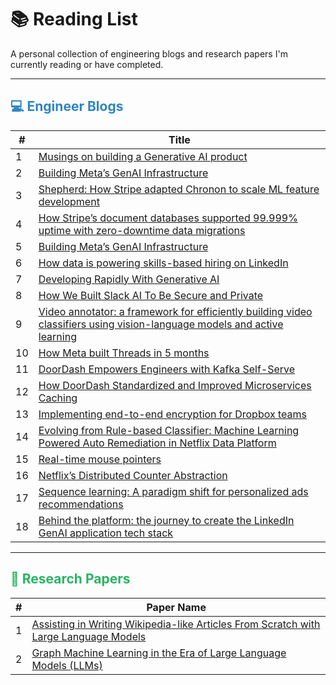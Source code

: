 # 📚 Reading List

A personal collection of engineering blogs and research papers I'm currently reading or have completed.

---

## <span style="color: #2e86c1;">💻 Engineer Blogs</span>

| # | Title |
|---|-----------|
| 1 | [Musings on building a Generative AI product](https://www.linkedin.com/blog/engineering/generative-ai/musings-on-building-a-generative-ai-product)
| 2 | [Building Meta’s GenAI Infrastructure](https://engineering.fb.com/2024/03/12/data-center-engineering/building-metas-genai-infrastructure/)
| 3 | [Shepherd: How Stripe adapted Chronon to scale ML feature development](https://stripe.com/blog/shepherd-how-stripe-adapted-chronon-to-scale-ml-feature-development)
| 4 | [How Stripe’s document databases supported 99.999% uptime with zero-downtime data migrations](https://stripe.com/blog/how-stripes-document-databases-supported-99.999-uptime-with-zero-downtime-data-migrations)
| 5 | [Building Meta’s GenAI Infrastructure](https://engineering.fb.com/2024/03/12/data-center-engineering/building-metas-genai-infrastructure/)
| 6 | [How data is powering skills-based hiring on LinkedIn](https://www.linkedin.com/blog/engineering/talent/how-data-is-powering-skills-based-hiring-on-linkedin)
| 7 | [Developing Rapidly With Generative AI](https://discord.com/blog/developing-rapidly-with-generative-ai)
| 8 | [How We Built Slack AI To Be Secure and Private](https://slack.engineering/how-we-built-slack-ai-to-be-secure-and-private/)
| 9 | [Video annotator: a framework for efficiently building video classifiers using vision-language models and active learning](https://netflixtechblog.com/video-annotator-building-video-classifiers-using-vision-language-models-and-active-learning-8ebdda0b2db4)
| 10 | [How Meta built Threads in 5 months](https://engineering.fb.com/2023/11/06/android/how-meta-built-threads-in-5-months/)
| 11 | [DoorDash Empowers Engineers with Kafka Self-Serve](https://doordash.engineering/2024/08/13/doordash-engineers-with-kafka-self-serve/)
| 12 | [How DoorDash Standardized and Improved Microservices Caching](https://doordash.engineering/2023/10/19/how-doordash-standardized-and-improved-microservices-caching/)
| 13 | [Implementing end-to-end encryption for Dropbox teams](https://dropbox.tech/security/end-to-end-encryption-for-dropbox-teams)
| 14 | [Evolving from Rule-based Classifier: Machine Learning Powered Auto Remediation in Netflix Data Platform](https://netflixtechblog.com/evolving-from-rule-based-classifier-machine-learning-powered-auto-remediation-in-netflix-data-039d5efd115b)
| 15 | [Real-time mouse pointers](https://www.canva.dev/blog/engineering/realtime-mouse-pointers/)
| 16 | [Netflix’s Distributed Counter Abstraction](https://netflixtechblog.com/netflixs-distributed-counter-abstraction-8d0c45eb66b2)
| 17 | [Sequence learning: A paradigm shift for personalized ads recommendations](https://engineering.fb.com/2024/11/19/data-infrastructure/sequence-learning-personalized-ads-recommendations/)
| 18 | [Behind the platform: the journey to create the LinkedIn GenAI application tech stack](https://www.linkedin.com/blog/engineering/generative-ai/behind-the-platform-the-journey-to-create-the-linkedin-genai-application-tech-stack)

---

## <span style="color: #28b463;">📜 Research Papers</span>

| # | Paper Name |
|---|------------|
| 1 | [Assisting in Writing Wikipedia-like Articles From Scratch with Large Language Models](https://github.com/sukhdeepg/reading-list/blob/main/annotated_papers/2402.14207v2-annotated.pdf)
| 2 | [Graph Machine Learning in the Era of Large Language Models (LLMs)](https://github.com/sukhdeepg/reading-list/blob/main/annotated_papers/2404.14928v1-annotated.pdf)
